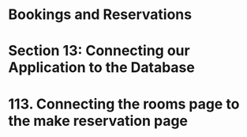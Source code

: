 # Bookings and Reservations

# Section 13: Connecting our Application to the Database

# 113. Connecting the rooms page to the make reservation page
